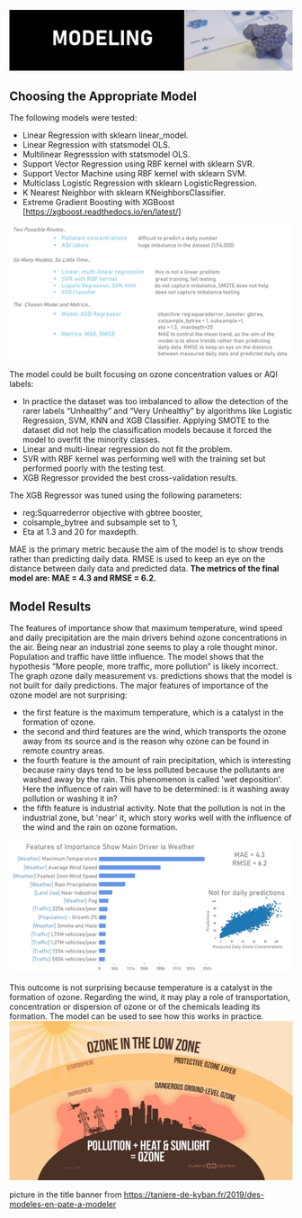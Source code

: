 ![cover](https://github.com/Aurenkeelin18/For_You_Thorough_Recruiter/blob/a35e4f5f2c3fae011ffc7f84abc9145cf48ae13d/HoustonAirQuality/06_Images/HAQ_MOD_Title.png)

## Choosing the Appropriate Model
The following models were tested:
* Linear Regression with sklearn linear_model.
* Linear Regression with statsmodel OLS.
* Multilinear Regresssion with statsmodel OLS.
* Support Vector Regression using RBF kernel with sklearn SVR.
* Support Vector Machine using RBF kernel with sklearn SVM.
* Multiclass Logistic Regression with sklearn LogisticRegression.
* K Nearest Neighbor with sklearn KNeighborsClassifier.
* Extreme Gradient Boosting with XGBoost [https://xgboost.readthedocs.io/en/latest/]

![mod](https://github.com/Aurenkeelin18/For_You_Thorough_Recruiter/blob/c4fcfd18aff3805de5a68b3f7afe187bd43f6746/HoustonAirQuality/06_Images/HAQ_MOD_slide1.png)

The model could be built focusing on ozone concentration values or AQI labels:
* In practice the dataset was too imbalanced to allow the detection of the rarer labels “Unhealthy” and “Very Unhealthy” by algorithms like Logistic Regression, SVM, KNN and XGB Classifier. Applying SMOTE to the dataset did not help the classification models because it forced the model to overfit the minority classes. 
* Linear and multi-linear regression do not fit the problem. 
* SVR with RBF kernel was performing well with the training set but performed poorly with the testing test.  
* XGB Regressor provided the best cross-validation results.

The XGB Regressor was tuned using the following parameters: 
* reg:Squarrederror objective with gbtree booster,
* colsample_bytree and subsample set to 1,
* Eta at 1.3 and 20 for maxdepth.

MAE is the primary metric because the aim of the model is to show trends rather than predicting daily data. RMSE is used to keep an eye on the distance between daily data and predicted data. 
**The metrics of the final model are: MAE = 4.3 and RMSE = 6.2.**

## Model Results
The features of importance show that maximum temperature, wind speed and daily precipitation are the main drivers behind ozone concentrations in the air. Being  near an industrial zone seems to play a role thought minor. Population and traffic have little influence.
The model shows that the hypothesis “More people, more traffic, more pollution” is likely incorrect.  The graph ozone daily measurement vs. predictions shows that the model is not built for daily predictions.
The major features of importance of the ozone model are not surprising:
- the first feature is the maximum temperature, which is a catalyst in the formation of ozone.
- the second and third features are the wind, which transports the ozone away from its source and  is the reason why ozone can be found in remote country areas.
- the fourth feature is the amount of rain precipitation, which is interesting because rainy days tend to be less polluted because the pollutants are washed away by the rain. This phenomenon is called 'wet deposition'. Here the influence of rain will have to be determined: is it washing away pollution or washing it in?
- the fifth feature is industrial activity. Note that the pollution is not in the industrial zone, but 'near' it, which story works well with the influence of the  wind and the rain on ozone formation.


![mod2](https://github.com/Aurenkeelin18/For_You_Thorough_Recruiter/blob/c4fcfd18aff3805de5a68b3f7afe187bd43f6746/HoustonAirQuality/06_Images/HAQ_MOD_slide2.png)

This outcome is not surprising because temperature is a catalyst in the formation of ozone. Regarding the wind, it may play a role of transportation, concentration or dispersion of ozone or of the chemicals leading its formation. The model can be used to see how this works in practice.
![ozoneformation](https://github.com/Aurenkeelin18/For_You_Thorough_Recruiter/blob/2812db2978ba95c3f1d4ff4e7470cd6468a13491/HoustonAirQuality/06_Images/HAQ_OzoneFormation.jpg)



picture in the title banner from https://taniere-de-kyban.fr/2019/des-modeles-en-pate-a-modeler
